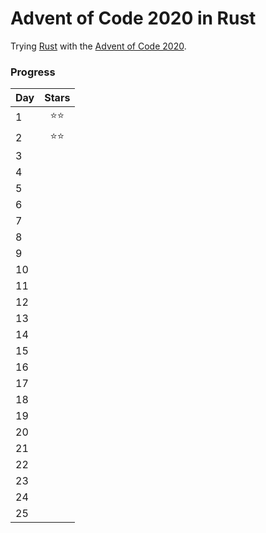 # Advent of Code 2020 in Rust

Trying [Rust](https://www.rust-lang.org/learn/get-started) with the [Advent of Code 2020](https://adventofcode.com/2020).

### Progress
|Day|Stars|
|---|:---:|
| 1 | ⭐️⭐ |
| 2 | ⭐️⭐ |
| 3 |     |
| 4 |     |
| 5 |     |
| 6 |     |
| 7 |     |
| 8 |     |
| 9 |     |
| 10|     |
| 11|     |
| 12|     |
| 13|     |
| 14|     |
| 15|     |
| 16|     |
| 17|     |
| 18|     |
| 19|     |
| 20|     |
| 21|     |
| 22|     |
| 23|     |
| 24|     |
| 25|     |